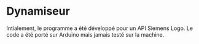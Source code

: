 # Dynamiseur
Intialement, le programme a été développé pour un API Siemens Logo. Le code a été porté sur Arduino mais jamais testé sur la machine.
